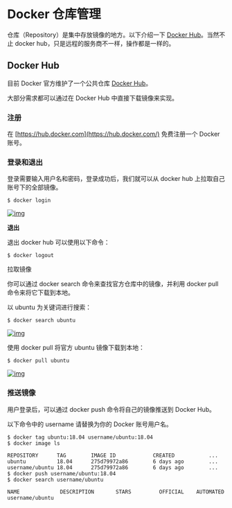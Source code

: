 # Docker 仓库管理

仓库（Repository）是集中存放镜像的地方。以下介绍一下 [Docker Hub](https://hub.docker.com/)。当然不止 docker hub，只是远程的服务商不一样，操作都是一样的。

## Docker Hub

目前 Docker 官方维护了一个公共仓库 [Docker Hub](https://hub.docker.com/)。

大部分需求都可以通过在 Docker Hub 中直接下载镜像来实现。

### 注册

在 [https://hub.docker.com](https://hub.docker.com/) 免费注册一个 Docker 账号。

### 登录和退出

登录需要输入用户名和密码，登录成功后，我们就可以从 docker hub 上拉取自己账号下的全部镜像。

```
$ docker login
```

[![img](http://cdn.jayh.club/uPic/5974B2AE-945F-4DD0-A7C8-9D9B01BDAF62GibXWT.jpg)](https://www.runoob.com/wp-content/uploads/2019/10/5974B2AE-945F-4DD0-A7C8-9D9B01BDAF62.jpg)

**退出**

退出 docker hub 可以使用以下命令：

```
$ docker logout
```

拉取镜像

你可以通过 docker search 命令来查找官方仓库中的镜像，并利用 docker pull 命令来将它下载到本地。

以 ubuntu 为关键词进行搜索：

```
$ docker search ubuntu
```

[![img](http://cdn.jayh.club/uPic/docker-search227Asp6G.png)](https://www.runoob.com/wp-content/uploads/2019/10/docker-search22.png)

使用 docker pull 将官方 ubuntu 镜像下载到本地：

```
$ docker pull ubuntu 
```

[![img](http://cdn.jayh.club/uPic/docker-pull22LHrsKH.png)](https://www.runoob.com/wp-content/uploads/2019/10/docker-pull22.png)

### 推送镜像

用户登录后，可以通过 docker push 命令将自己的镜像推送到 Docker Hub。

以下命令中的 username 请替换为你的 Docker 账号用户名。

```
$ docker tag ubuntu:18.04 username/ubuntu:18.04
$ docker image ls

REPOSITORY      TAG        IMAGE ID            CREATED           ...  
ubuntu          18.04      275d79972a86        6 days ago        ...  
username/ubuntu 18.04      275d79972a86        6 days ago        ...  
$ docker push username/ubuntu:18.04
$ docker search username/ubuntu

NAME             DESCRIPTION       STARS         OFFICIAL    AUTOMATED
username/ubuntu
```